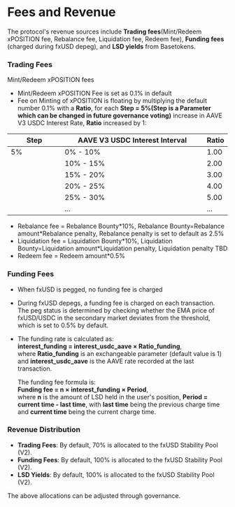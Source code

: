 # Fees and Revenue

The protocol's revenue sources include **Trading fees**(Mint/Redeem xPOSITION fee, Rebalance fee, Liquidation fee, Redeem fee), **Funding fees** (charged during fxUSD depeg), and **LSD yields** from Basetokens.

### Trading Fees

Mint/Redeem xPOSITION fees

* Mint/Redeem xPOSITION Fee is set as 0.1% in default
* Fee on Minting of xPOSITION is floating by multiplying the default number 0.1% with a **Ratio**, for each **Step = 5%(Step is a Parameter which can be changed in future governance voting)** increase in AAVE V3 USDC Interest Rate, **Ratio** increased by 1:

<table><thead><tr><th width="164">Step</th><th width="506">AAVE V3 USDC Interest Interval</th><th>Ratio</th></tr></thead><tbody><tr><td>5%</td><td>0% - 10%</td><td>1.00</td></tr><tr><td></td><td>10% - 15%</td><td>2.00</td></tr><tr><td></td><td>15% - 20%</td><td>3.00</td></tr><tr><td></td><td>20% - 25%</td><td>4.00</td></tr><tr><td></td><td>25% - 30%</td><td>5.00</td></tr><tr><td></td><td>...</td><td>...</td></tr></tbody></table>

* Rebalance fee = Rebalance Bounty\*10%, Rebalance Bounty=Rebalance amount\*Rebalance penalty, Rebalance penalty is set to default as 2.5%
* Liquidation fee = Liquidation Bounty\*10%, Liquidation Bounty=Liquidation amount\*Liquidation penalty, Liquidation penalty TBD
* Redeem fee = Redeem amount\*0.5%

### Funding Fees

* When fxUSD is pegged, no funding fee is charged
* During fxUSD depegs, a funding fee is charged on each transaction. The peg status is determined by checking whether the EMA price of fxUSD/USDC in the secondary market deviates from the threshold, which is set to 0.5% by default.
*   The funding rate is calculated as:\
    **interest\_funding = interest\_usdc\_aave × Ratio\_funding**,\
    where **Ratio\_funding** is an exchangeable parameter (default value is 1) and **interest\_usdc\_aave** is the AAVE rate recorded at the last transaction.

    The funding fee formula is:\
    **Funding fee = n × interest\_funding × Period**,\
    where **n** is the amount of LSD held in the user's position, **Period = current time - last time**, with **last time** being the previous charge time and **current time** being the current charge time.

### Revenue Distribution

* **Trading Fees**: By default, 70% is allocated to the fxUSD Stability Pool (V2).
* **Funding Fees**: By default, 100% is allocated to the fxUSD Stability Pool (V2).
* **LSD Yields**: By default, 100% is allocated to the fxUSD Stability Pool (V2).

The above allocations can be adjusted through governance.



